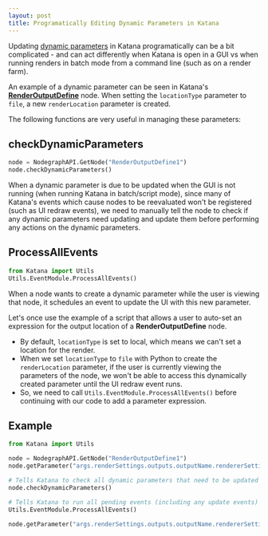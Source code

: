 ```yaml
---
layout: post
title: Programatically Editing Dynamic Parameters in Katana
---
```

Updating [dynamic parameters](https://learn.foundry.com/katana/dev-guide/Scripting/WorkingWithNodes/Parameters/DynamicParameters.html) in Katana programatically can be a bit complicated - and can act differently when Katana is open in a GUI vs when running renders in batch mode from a command line (such as on a render farm). 

An example of a dynamic parameter can be seen in Katana's **[RenderOutputDefine](https://learn.foundry.com/katana/content/rg/3d_nodes/renderoutputdefine.html)** node. When setting the `locationType` parameter to `file`, a new `renderLocation` parameter is created.

The following functions are very useful in managing these parameters:
## checkDynamicParameters
```python
node = NodegraphAPI.GetNode("RenderOutputDefine1")
node.checkDynamicParameters()
```

When a dynamic parameter is due to be updated when the GUI is not running (when running Katana in batch/script mode), since many of Katana's events which cause nodes to be reevaluated won't be registered (such as UI redraw events), we need to manually tell the node to check if any dynamic parameters need updating and update them before performing any actions on the dynamic parameters.

## ProcessAllEvents
  
```python
from Katana import Utils
Utils.EventModule.ProcessAllEvents()
```

When a node wants to create a dynamic parameter while the user is viewing that node, it schedules an event to update the UI with this new parameter. 

Let's once use the example of a script that allows a user to auto-set an expression for the output location of a **RenderOutputDefine** node. 
* By default, `locationType` is set to local, which means we can't set a location for the render. 
* When we set `locationType` to `file` with Python to create the `renderLocation` parameter, if the user is currently viewing the parameters of the node, we won't be able to access this dynamically created parameter until the UI redraw event runs. 
* So, we need to call `Utils.EventModule.ProcessAllEvents()` before continuing with our code to add a parameter expression.

## Example

```python
from Katana import Utils

node = NodegraphAPI.GetNode("RenderOutputDefine1")
node.getParameter("args.renderSettings.outputs.outputName.rendererSettings.locationType.value").setValue("file",0)

# Tells Katana to check all dynamic parameters that need to be updated on the node
node.checkDynamicParameters()

# Tells Katana to run all pending events (including any update events) before continuing
Utils.EventModule.ProcessAllEvents()

node.getParameter("args.renderSettings.outputs.outputName.rendererSettings.renderLocation.value").setExpression("myExpression()")
```